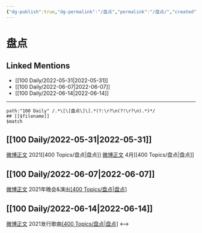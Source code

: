 ```yaml
---
{"dg-publish":true,"dg-permalink":"/盘点","permalink":"/盘点/","created":"2022-12-04T21:48:44.000+08:00","updated":"2023-04-10T17:23:26.000+08:00"}
---
```


# 盘点

## Linked Mentions
- [[100 Daily/2022-05-31\|2022-05-31]]
- [[100 Daily/2022-06-07\|2022-06-07]]
- [[100 Daily/2022-06-14\|2022-06-14]]


---

```expander
path:"100 Daily" /.*\[\[盘点\]\].*(?:\r?\n(?!\r?\n).*)*/
## [[$filename]]
$match
```
## [[100 Daily/2022-05-31\|2022-05-31]]
[微博正文](https://m.weibo.cn/6466290670/4775184786000532) 2021[[400 Topics/盘点\|盘点]]
[微博正文](https://m.weibo.cn/6466290670/4775244718145713) 4月[[400 Topics/盘点\|盘点]]
## [[100 Daily/2022-06-07\|2022-06-07]]
[微博正文](https://weibo.com/detail/4777853222394670) 2021年晚会&演出[[400 Topics/盘点\|盘点]](星轨)

## [[100 Daily/2022-06-14\|2022-06-14]]
[微博正文](https://m.weibo.cn/6466290670/4780346002113607) 2021发行歌曲[[400 Topics/盘点\|盘点]](星轨)
<-->
